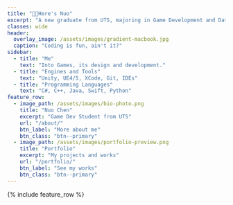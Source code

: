 ```yaml
---
title: "👋🏼Here's Nuo"
excerpt: "A new graduate from UTS, majoring in Game Development and Data Analytics."
classes: wide
header:
  overlay_image: /assets/images/gradient-macbook.jpg
  caption: "Coding is fun, ain't it?"
sidebar:
  - title: "Me"
    text: "Into Games, its design and development."
  - title: "Engines and Tools"
    text: "Unity, UE4/5, XCode, Git, IDEs"
  - title: "Programming Languages"
    text: "C#, C++, Java, Swift, Python"
feature_row:
  - image_path: /assets/images/bio-photo.png
    title: "Nuo Chen"
    excerpt: "Game Dev Student from UTS"
    url: "/about/"
    btn_label: "More about me"
    btn_class: "btn--primary"
  - image_path: /assets/images/portfolio-preview.png
    title: "Portfolio"
    excerpt: "My projects and works"
    url: "/portfolio/"
    btn_label: "See my works"
    btn_class: "btn--primary"
---
```


{% include feature_row %}
